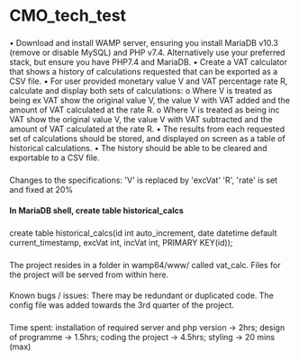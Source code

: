 # CMO_tech_test

### 
•	Download and install WAMP server, ensuring you install MariaDB v10.3 (remove or disable MySQL) and PHP v7.4. Alternatively use your preferred stack, but ensure you have PHP7.4 and MariaDB.
•	Create a VAT calculator that shows a history of calculations requested that can be exported as a CSV file.
•	For user provided monetary value V and VAT percentage rate R, calculate and display both sets of calculations: 
o	Where V is treated as being ex VAT show the original value V, the value V with VAT added and the amount of VAT calculated at the rate R.
o	Where V is treated as being inc VAT show the original value V, the value V with VAT subtracted and the amount of VAT calculated at the rate R.
•	The results from each requested set of calculations should be stored, and displayed on screen as a table of historical calculations.
•	The history should be able to be cleared and exportable to a CSV file.

###
Changes to the specifications: 
'V' is replaced by 'excVat'
'R', 'rate' is set and fixed at 20%


#### In MariaDB shell, create table historical_calcs

#####
create table historical_calcs(id int auto_increment, date datetime default current_timestamp, excVat int, incVat int, PRIMARY KEY(id));

#####
The project resides in a folder in wamp64/www/ called vat_calc. Files for the project will be served from within here.

####
Known bugs / issues: There may be redundant or duplicated code. The config file was added towards the 3rd quarter of the project.

#####
Time spent: installation of required server and php version -> 2hrs; design of programme -> 1.5hrs; coding the project -> 4.5hrs; styling -> 20 mins (max)




